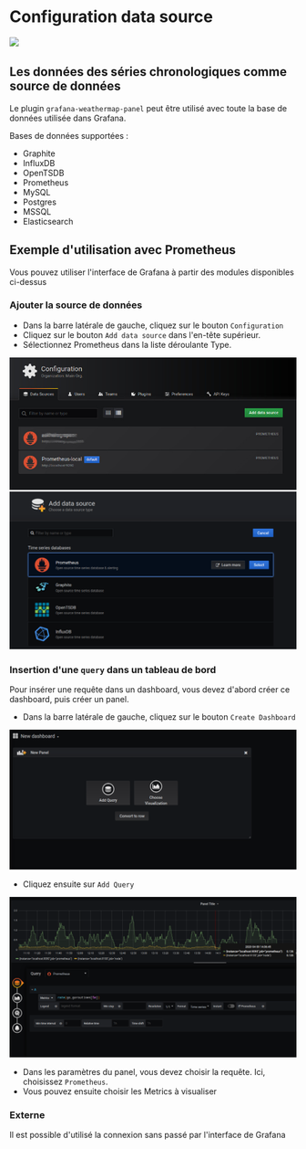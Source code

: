 
# Configuration data source
[![](../../resource/Go-back.png)](README.md)

## Les données des séries chronologiques comme source de données

Le plugin `grafana-weathermap-panel` peut être utilisé avec toute la base de données utilisée dans Grafana. 

Bases de données supportées :

- Graphite
- InfluxDB
- OpenTSDB
- Prometheus
- MySQL
- Postgres
- MSSQL 
- Elasticsearch



## Exemple d'utilisation avec Prometheus

Vous pouvez utiliser l'interface de Grafana à partir des modules disponibles ci-dessus

### Ajouter la source de données

- Dans la barre latérale de gauche, cliquez sur le bouton `Configuration`
- Cliquez sur le bouton `Add data source` dans l'en-tête supérieur.
- Sélectionnez Prometheus dans la liste déroulante Type.


![data source](../../screenshots/init/datasource.jpg)
![data source](../../screenshots/init/add-data-source.png)

### Insertion d'une `query` dans un tableau de bord

Pour insérer une requête dans un dashboard, vous devez d'abord créer ce dashboard, puis créer un panel.

- Dans la barre latérale de gauche, cliquez sur le bouton `Create Dashboard`

![data source](../../screenshots/init/New-dashboard.png)

- Cliquez ensuite sur `Add Query`


![query](../../screenshots/init/query.png)


- Dans les paramètres du panel, vous devez choisir la requête. Ici, choisissez `Prometheus`.
- Vous pouvez ensuite choisir les Metrics à visualiser

### Externe

Il est possible d'utilisé la connexion sans passé par l'interface de Grafana











